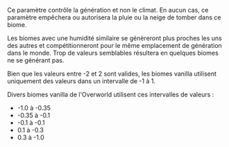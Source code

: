 Ce paramètre contrôle la génération et non le climat. En aucun cas, ce paramètre empêchera ou autorisera la pluie ou la neige de tomber dans ce biome.

Les biomes avec une humidité similaire se génèreront plus proches les uns des autres et compétitionneront pour le même emplacement de génération dans le monde. Trop de valeurs semblables résultera en quelques biomes ne se générant pas.

Bien que les valeurs entre -2 et 2 sont valides, les biomes vanilla utilisent uniquement des valeurs dans un intervalle de -1 à 1.

Divers biomes vanilla de l'Overworld utilisent ces intervalles de valeurs :

* -1.0 à -0.35
* -0.35 à -0.1
* -0.1 à -0.1
* 0.1 à -0.3
* 0.3 à -1.0